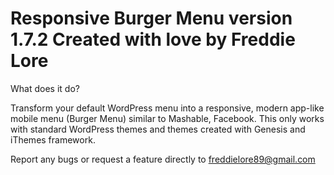 Responsive Burger Menu version 1.7.2
Created with love by Freddie Lore
======================

What does it do?

Transform your default WordPress menu into a responsive, modern app-like mobile menu (Burger Menu) similar to Mashable, Facebook.
This only works with standard WordPress themes and themes created with Genesis and iThemes framework.

Report any bugs or request a feature directly to freddielore89@gmail.com


